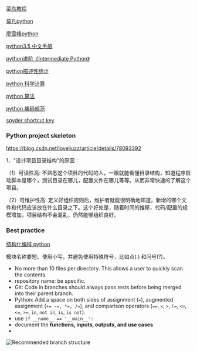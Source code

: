 [菜鸟教程](http://www.runoob.com/python3/python3-tutorial.html)

[莫凡python](https://morvanzhou.github.io/tutorials/)

[廖雪峰python](https://www.liaoxuefeng.com/wiki/0014316089557264a6b348958f449949df42a6d3a2e542c000)

[python3.5 中文手册](http://docs.pythontab.com/python/python3.5/)



[python进阶《Intermediate Python》 ](http://docs.pythontab.com/interpy/)

[python描述性统计](http://www.cnblogs.com/jasonfreak/p/5441512.html)

[python 科学计算](https://wizardforcel.gitbooks.io/hyry-studio-scipy/content/)

[python 算法](https://facert.gitbooks.io/python-data-structure-cn/)

[python 编码规范](https://lizhe2004.gitbooks.io/code-style-guideline-cn/content/python/python-pep8.html)



[spyder shortcut key](http://e-callisto.org/cospar2018/SpyderKeyboardShortcutsEditor.pdf)



### Python  project skeleton

https://blog.csdn.net/loveliuzz/article/details/78093392

1、"设计项目目录结构"的原因：

（1）可读性高: 不熟悉这个项目的代码的人，一眼就能看懂目录结构，知道程序启动脚本是哪个，测试目录在哪儿，配置文件在哪儿等等。从而非常快速的了解这个项目。

（2）可维护性高: 定义好组织规则后，维护者就能很明确地知道，新增的哪个文件和代码应该放在什么目录之下。这个好处是，随着时间的推移，代码/配置的规模增加，项目结构不会混乱，仍然能够组织良好。



### Best practice

[结构化编程 python](http://pythonguidecn.readthedocs.io/zh/latest/writing/structure.html#)

模块名称要短、使用小写，并避免使用特殊符号，比如点(.) 和问号(?)。



- No more than 10 files per directory. This allows a user to quickly scan the contents.
- repository  name: be specific. 
- Git: Code in branches should always pass tests before being merged into their parent branch. 
- Python: Add a space on both sides of assignment (`=`), augmented assignment (`+= -=, *=, /=`), and comparison operators (`==`, `<`, `>`, `!=`, `<>`, `<=`, `>=`, `in`, `not in`, `is`, `is not`).
- use `if __name__ == '__main__':`
- document the **functions, inputs, outputs, and use cases**  
- 

![Recommended branch structure](https://nvie.com/img/git-model@2x.png)

